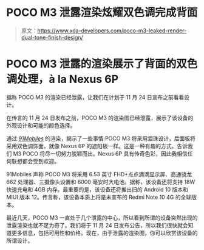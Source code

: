 # POCO M3 泄露渲染炫耀双色调完成背面

> 原文：<https://www.xda-developers.com/poco-m3-leaked-render-dual-tone-finish-design/>

# POCO M3 泄露的渲染展示了背面的双色调处理，à la Nexus 6P

据称 POCO M3 的渲染已经泄露，让我们在计划于 11 月 24 日宣布之前看看设计。

在传言的 11 月 24 日发布之前，POCO M3 的渲染图已经泄露，展示了该设备的外观设计和可能的颜色选择。

通过 [*91Mobiles*](https://www.91mobiles.com/hub/poco-m3-design-render-exclusive/) 的渲染，揭示了一些事情:POCO M3 将采用泪珠设计，后面板将采用双色调饰面，就像 Nexus 6P 的遮阳板一样。这是一种有趣的方式，告诉我们 M3 POCO 将尽一切努力脱颖而出。Nexus 6P 具有传奇色彩，因此我相信任何联想都会受到欢迎。

91Mobiles 声称 POCO M3 将采用 6.53 英寸 FHD+点点滴滴显示屏、高通骁龙 662 处理器、三摄像头设置和 6000 毫安时大电池。据称，该设备还将支持 18W 快速充电和 4GB 内存。最重要的是，该设备还将推出旧的 Android 10 版本和 MIUI 版本 12。传言称，该设备本质上将是未宣布的 Redmi Note 10 4G 的全球版本。

最近几天，POCO M3 一直处于几个泄露的中心，所以看到所谓的设备突然出现的泄露渲染也就不足为奇了。我们将于 11 月 24 日发布公告，所以我们很快就会知道更多信息，包括可用性和价格。现在，由于泄露的渲染图，你可以欣赏该设备的所谓设计。
